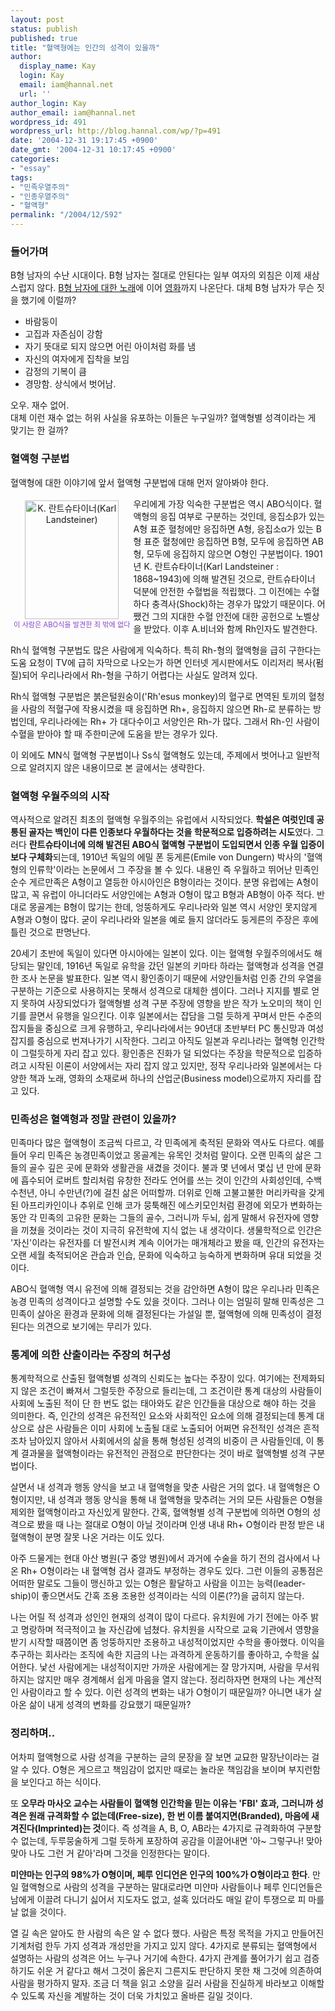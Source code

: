 ```yaml
---
layout: post
status: publish
published: true
title: "혈액형에는 인간의 성격이 있을까"
author:
  display_name: Kay
  login: Kay
  email: iam@hannal.net
  url: ''
author_login: Kay
author_email: iam@hannal.net
wordpress_id: 491
wordpress_url: http://blog.hannal.com/wp/?p=491
date: '2004-12-31 19:17:45 +0900'
date_gmt: '2004-12-31 10:17:45 +0900'
categories:
- "essay"
tags:
- "민족우열주의"
- "인종우열주의"
- "혈액형"
permalink: "/2004/12/592"
---
```

<h3>들어가며</h3>
<p>B형 남자의 수난 시대이다. B형 남자는 절대로 안된다는 일부 여자의 외침은 이제 새삼스럽지 않다. <a href="http://cix.co.kr/kr/lyrics_show.html?Singer=12997&amp;Album=18764&amp;No=189700">B형 남자에 대한 노래</a>에 이어 <a href="http://movie.naver.com/search/movie.php?code=C9510">영화</a>까지 나온단다. 대체 B형 남자가 무슨 짓을 했기에 이럴까?</p>
<ul>
<li>바람둥이</li>
<li>고집과 자존심이 강함</li>
<li>자기 뜻대로 되지 않으면 어린 아이처럼 화를 냄</li>
<li>자신의 여자에게 집착을 보임</li>
<li>감정의 기복이 큼</li>
<li>경망함. 상식에서 벗어남.</li>
</ul>
<p>오우. 재수 없어.<br />
대체 이런 재수 없는 허위 사실을 유포하는 이들은 누구일까? 혈액형별 성격이라는 게 맞기는 한 걸까?</p>
<h3>혈액형 구분법</h3>
<p>혈액형에 대한 이야기에 앞서 혈액형 구분법에 대해 먼저 알아봐야 한다.</p>
<div style="margin: 0; text-align:center; float: left; padding:5px;"><img src="http://blog.hannal.com/tt-attach/1231/041231191004054602/204751.jpg" alt="K. 란트슈타이너(Karl Landsteiner)" width="150" height="190" /><br /><span style="color: #8945ca; font-size: 0.8em;">이 사람은 ABO식을 발견한 죄 밖에 없다</span></div>
<p>우리에게 가장 익숙한 구분법은 역시 ABO식이다. 혈액형의 응집 여부로 구분하는 것인데, 응집소β가 있는 A형 표준 혈청에만 응집하면 A형, 응집소α가 있는 B형 표준 혈청에만 응집하면 B형, 모두에 응집하면 AB형, 모두에 응집하지 않으면 O형인 구분법이다. 1901년 K. 란트슈타이너(Karl Landsteiner : 1868~1943)에 의해 발견된 것으로, 란트슈타이너 덕분에 안전한 수혈법을 적립했다. 그 이전에는 수혈하다 충격사(Shock)하는 경우가 많았기 때문이다. 어쨌건 그의 지대한 수혈 안전에 대한 공헌으로 노벨상을 받았다. 이후 A.비너와 함께 Rh인자도 발견한다.</p>
<p style="clear: both;">Rh식 혈액형 구분법도 많은 사람에게 익숙하다. 특히 Rh-형의 혈액형을 급히 구한다는 도움 요청이 TV에 급히 자막으로 나오는가 하면 인터넷 게시판에서도 이리저리 복사(펌질)되어 우리나라에서 Rh-형을 구하기 어렵다는 사실도 알려져 있다.</p>
<p>Rh식 혈액형 구분법은 붉은털원숭이('Rh'esus monkey)의 혈구로 면역된 토끼의 혈청을 사람의 적혈구에 작용시켰을 때 응집하면 Rh+, 응집하지 않으면 Rh-로 분류하는 방법인데, 우리나라에는 Rh+ 가 대다수이고 서양인은 Rh-가 많다. 그래서 Rh-인 사람이 수혈을 받아야 할 때 주한미군에 도움을 받는 경우가 있다.</p>
<p>이 외에도 MN식 혈액형 구분법이나 Ss식 혈액형도 있는데, 주제에서 벗어나고 일반적으로 알려지지 않은 내용이므로 본 글에서는 생략한다.</p>
<h3>혈액형 우월주의의 시작</h3>
<p>역사적으로 알려진 최초의 혈액형 우월주의는 유럽에서 시작되었다. <strong>학설은 여럿인데 공통된 골자는 백인이 다른 인종보다 우월하다는 것을 학문적으로 입증하려는 시도</strong>였다. 그러다 <strong>란트슈타이너에 의해 발견된 ABO식 혈액형 구분법이 도입되면서 인종 우월 입증이 보다 구체화</strong>되는데, 1910년 독일의 에밀 폰 둥게른(Emile von Dungern) 박사의 '혈액형의 인류학'이라는 논문에서 그 주장을 볼 수 있다. 내용인 즉 우월하고 뛰어난 민족인 순수 게르만족은 A형이고 열등한 아시아인은 B형이라는 것이다. 분명 유럽에는 A형이 많고, 꼭 유럽이 아니더라도 서양인에는 A형과 O형이 많고 B형과 AB형이 아주 적다. 반대로 몽골계는 B형이 많기는 한데, 엉뚱하게도 우리나라와 일본 역시 서양인 못지않게 A형과 O형이 많다. 굳이 우리나라와 일본을 예로 들지 않더라도 둥게른의 주장은 후에 틀린 것으로 판명난다.</p>
<p>20세기 초반에 독일이 있다면 아시아에는 일본이 있다. 이는 혈액형 우월주의에서도 해당되는 말인데, 1916년 독일로 유학을 갔던 일본의 키마타 하라는 혈액형과 성격을 연결한 조사 논문을 발표한다. 일본 역시 황인종이기 때문에 서양인들처럼 인종 간의 우열을 구분하는 기준으로 사용하지는 못해서 성격으로 대체한 셈이다. 그러나 지지를 별로 얻지 못하여 사장되었다가 혈액형별 성격 구분 주장에 영향을 받은 작가 노오미의 책이 인기를 끌면서 유행을 일으킨다. 이후 일본에서는 잡담을 그럴 듯하게 꾸며서 만든 수준의 잡지들을 중심으로 크게 유행하고, 우리나라에서는 90년대 초반부터 PC 통신망과 여성 잡지를 중심으로 번져나가기 시작한다. 그리고 아직도 일본과 우리나라는 혈액형 인간학이 그럴듯하게 자리 잡고 있다. 황인종은 진화가 덜 되었다는 주장을 학문적으로 입증하려고 시작된 이론이 서양에서는 자리 잡지 않고 있지만, 정작 우리나라와 일본에서는 다양한 책과 노래, 영화의 소재로써 하나의 산업군(Business model)으로까지 자리를 잡고 있다.</p>
<h3>민족성은 혈액형과 정말 관련이 있을까?</h3>
<p>민족마다 많은 혈액형이 조금씩 다르고, 각 민족에게 축적된 문화와 역사도 다르다. 예를 들어 우리 민족은 농경민족이었고 몽골계는 유목인 것처럼 말이다. 오랜 민족의 삶은 그들의 골수 깊은 곳에 문화와 생활관을 새겼을 것이다. 불과 몇 년에서 몇십 년 만에 문화에 흡수되어 로버트 할리처럼 유창한 전라도 언어를 쓰는 것이 인간의 사회성인데, 수백 수천년, 아니 수만년(?)에 걸친 삶은 어떠할까. 더위로 인해 고불고불한 머리카락을 갖게 된 아프리카인이나 추위로 인해 코가 뭉툭해진 에스키모인처럼 환경에 외모가 변화하는 동안 각 민족의 고유한 문화는 그들의 골수, 그러니까 두뇌, 쉽게 말해서 유전자에 영향을 끼쳤을 것이라는 것이 지극히 유전학에 지식 없는 내 생각이다. 생물학적으로 인간은 '자신'이라는 유전자를 더 발전시켜 계속 이어가는 매개체라고 봤을 때, 인간의 유전자는 오랜 세월 축적되어온 관습과 인습, 문화에 익숙하고 능숙하게 변화하며 유대 되었을 것이다.</p>
<p>ABO식 혈액형 역시 유전에 의해 결정되는 것을 감안하면 A형이 많은 우리나라 민족은 농경 민족의 성격이다고 설명할 수도 있을 것이다. 그러나 이는 엄밀히 말해 민족성은 그 민족이 살아온 환경과 문화에 의해 결정된다는 가설일 뿐, 혈액형에 의해 민족성이 결정된다는 의견으로 보기에는 무리가 있다.</p>
<h3>통계에 의한 산출이라는 주장의 허구성</h3>
<p>통계학적으로 산출된 혈액형별 성격의 신뢰도는 높다는 주장이 있다. 여기에는 전제화되지 않은 조건이 빠져서 그럴듯한 주장으로 들리는데, 그 조건이란 통계 대상의 사람들이 사회에 노출된 적이 단 한 번도 없는 태아와도 같은 인간들을 대상으로 해야 하는 것을 의미한다. 즉, 인간의 성격은 유전적인 요소와 사회적인 요소에 의해 결정되는데 통계 대상으로 삼은 사람들은 이미 사회에 노출될 대로 노출되어 어쩌면 유전적인 성격은 흔적조차 남아있지 않아서 사회에서의 삶을 통해 형성된 성격의 비중이 큰 사람들인데, 이 통계 결과물을 혈액형이라는 유전적인 관점으로 판단한다는 것이 바로 혈액형별 성격 구분법이다.</p>
<p>살면서 내 성격과 행동 양식을 보고 내 혈액형을 맞춘 사람은 거의 없다. 내 혈액형은 O형이지만, 내 성격과 행동 양식을 통해 내 혈액형을 맞추려는 거의 모든 사람들은 O형을 제외한 혈액형이라고 자신있게 말한다. 간혹, 혈액형별 성격 구분법에 의하면 O형의 성격으로 봤을 때 나는 절대로 O형이 아닐 것이라며 인생 내내 Rh+ O형이라 판정 받은 내 혈액형이 분명 잘못 나온 거라는 이도 있다.</p>
<p>아주 드물게는 현대 아산 병원(구 중앙 병원)에서 과거에 수술을 하기 전의 검사에서 나온 Rh+ O형이라는 내 혈액형 검사 결과도 부정하는 경우도 있다. 그런 이들의 공통점은 어떠한 말로도 그들이 맹신하고 있는 O형은 활달하고 사람을 이끄는 능력(leader-ship)이 좋으면서도 간혹 조용 조용한 성격이라는 식의 이론(??)을 굽히지 않는다.</p>
<p>나는 어릴 적 성격과 성인인 현재의 성격이 많이 다르다. 유치원에 가기 전에는 아주 밝고 명랑하며 적극적이고 늘 자신감에 넘쳤다. 유치원을 시작으로 교육 기관에서 영향을 받기 시작할 때쯤이면 좀 엉뚱하지만 조용하고 내성적이었지만 수학을 좋아했다. 이익을 추구하는 회사라는 조직에 속한 지금의 나는 과격하게 운동하기를 좋아하고, 수학을 싫어한다. 낯선 사람에게는 내성적이지만 가까운 사람에게는 잘 망가지며, 사람을 무서워하지는 않지만 매우 경계해서 쉽게 마음을 열지 않는다. 정리하자면 현재의 나는 계산적인 사람이라고 할 수 있다. 이런 성격의 변화는 내가 O형이기 때문일까? 아니면 내가 살아온 삶이 내게 성격의 변화를 강요했기 때문일까?</p>
<h3>정리하며..</h3>
<p>어차피 혈액형으로 사람 성격을 구분하는 글의 문장을 잘 보면 교묘한 말장난이라는 걸 알 수 있다. O형은 게으르고 책임감이 없지만 때로는 놀라운 책임감을 보이며 부지런함을 보인다고 하는 식이다.</p>
<p>또 <strong>오무라 마사오 교수는 사람들이 혈액형 인간학을 믿는 이유는 'FBI' 효과, 그러니까 성격은 원래 규격화할 수 없는데(Free-size), 한 번 이름 붙여지면(Branded), 마음에 새겨진다(Imprinted)는 것</strong>이다. 즉 성격을 A, B, O, AB라는 4가지로 규격화하여 구분할 수 없는데, 두루뭉술하게 그럴 듯하게 포장하여 공감을 이끌어내면 '아~ 그렇구나! 맞아 맞아 나도 그런 거 같아'라며 그것을 인정한다는 말이다.</p>
<p><strong>미얀마는 인구의 98%가 O형이며, 페루 인디언은 인구의 100%가 O형이라고 한다</strong>. 만일 혈액형으로 사람의 성격을 구분하는 말대로라면 미얀마 사람들이나 페루 인디언들은 남에게 이끌려 다니기 싫어서 지도자도 없고, 설혹 있더라도 매일 같이 투쟁으로 피 마를 날 없을 것이다.</p>
<p>열 길 속은 알아도 한 사람의 속은 알 수 없다 했다. 사람은 특정 목적을 가지고 만들어진 기계처럼 한두 가지 성격과 개성만을 가지고 있지 않다. 4가지로 분류되는 혈액형에서 설명하는 사람의 성격은 어느 누구나 거기에 속한다. 4가지 관계를 풀어가기 쉽고 검증하기도 쉬운 거 같다고 해서 그것이 옳은지 그른지도 판단하지 못한 채 그것에 의존하여 사람을 평가하지 말자. 조금 더 책을 읽고 소양을 길러 사람을 진실하게 바라보고 이해할 수 있도록 자신을 계발하는 것이 더욱 가치있고 올바른 길일 것이다.</p>
